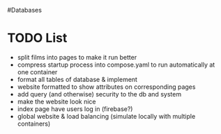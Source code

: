 #Databases

# TODO List
- split films into pages to make it run better
- compress startup process into compose.yaml to run automatically at one container
- format all tables of database & implement
- website formatted to show attributes on corresponding pages
- add query (and otherwise) security to the db and system
- make the website look nice
- index page have users log in (firebase?)
- global website & load balancing (simulate locally with multiple containers)
